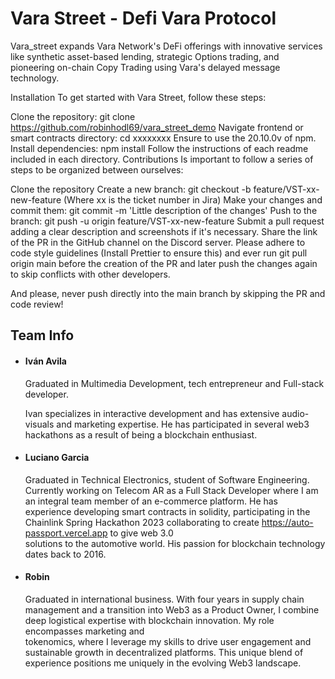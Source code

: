 # Vara Street - Defi Vara Protocol
Vara_street expands Vara Network's DeFi offerings with innovative services like synthetic asset-based lending, strategic Options trading, and pioneering on-chain Copy Trading using Vara's delayed message technology.

Installation
To get started with Vara Street, follow these steps:

Clone the repository: git clone https://github.com/robinhodl69/vara_street_demo
Navigate frontend or smart contracts directory: cd xxxxxxxx
Ensure to use the 20.10.0v of npm.
Install dependencies: npm install
Follow the instructions of each readme included in each directory.
Contributions
Is important to follow a series of steps to be organized between ourselves:

Clone the repository
Create a new branch: git checkout -b feature/VST-xx-new-feature (Where xx is the ticket number in Jira)
Make your changes and commit them: git commit -m 'Little description of the changes'
Push to the branch: git push -u origin feature/VST-xx-new-feature
Submit a pull request adding a clear description and screenshots if it's necessary.
Share the link of the PR in the GitHub channel on the Discord server.
Please adhere to code style guidelines (Install Prettier to ensure this) and ever run git pull origin main before the creation of the PR and later push the changes again to skip conflicts with other developers.

And please, never push directly into the main branch by skipping the PR and code review!

## Team Info

* #### Iván Avila
  Graduated in Multimedia Development, 
  tech entrepreneur and
  Full-stack developer.

  Ivan specializes in interactive development and 
  has extensive audio-visuals and marketing 
  expertise. He has participated in several web3 
  hackathons as a result of being a blockchain
  enthusiast.


* #### Luciano Garcia
  Graduated in Technical Electronics, student of Software Engineering. 
  Currently working on Telecom AR as a Full Stack Developer where I am an integral team member of an e-commerce platform. 
  He has experience developing smart contracts in solidity, participating in the Chainlink Spring Hackathon 2023 collaborating to create https://auto-passport.vercel.app to give web 3.0     
  solutions to the automotive world. His passion for blockchain technology dates back to 2016.

* #### Robin
  Graduated in international business.
  With four years in supply chain management and a transition into Web3 as a Product Owner, I combine deep logistical expertise with blockchain innovation. My role encompasses marketing and       
  tokenomics, where I leverage my skills to drive user engagement and sustainable growth in decentralized platforms. This unique blend of experience positions me uniquely in the evolving Web3       landscape.

